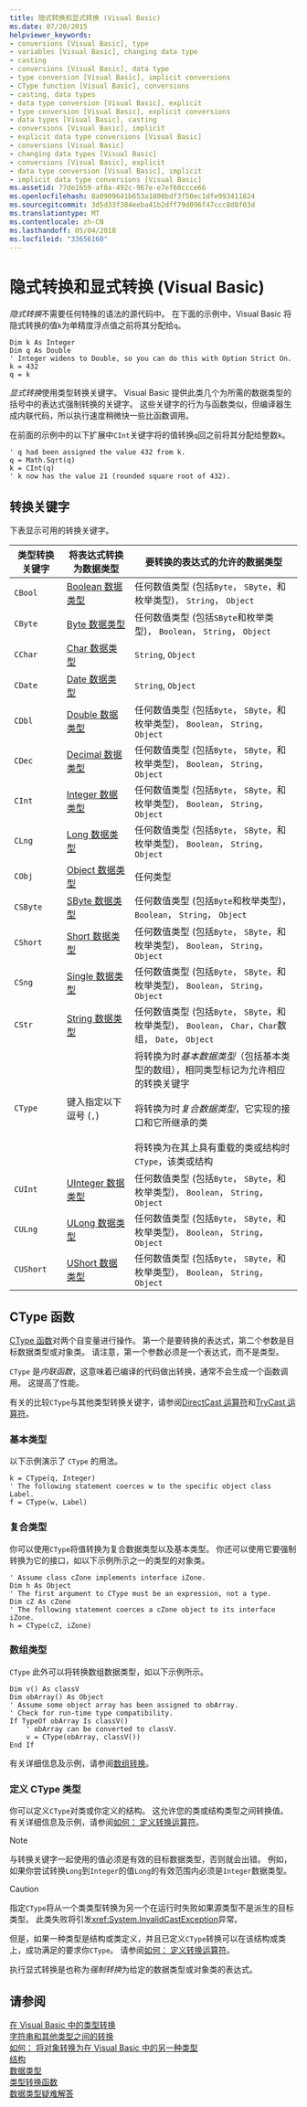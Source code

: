 ```yaml
---
title: 隐式转换和显式转换 (Visual Basic)
ms.date: 07/20/2015
helpviewer_keywords:
- conversions [Visual Basic], type
- variables [Visual Basic], changing data type
- casting
- conversions [Visual Basic], data type
- type conversion [Visual Basic], implicit conversions
- CType function [Visual Basic], conversions
- casting, data types
- data type conversion [Visual Basic], explicit
- type conversion [Visual Basic], explicit conversions
- data types [Visual Basic], casting
- conversions [Visual Basic], implicit
- explicit data type conversions [Visual Basic]
- conversions [Visual Basic]
- changing data types [Visual Basic]
- conversions [Visual Basic], explicit
- data type conversion [Visual Basic], implicit
- implicit data type conversions [Visual Basic]
ms.assetid: 77de1659-af8a-492c-967e-e7ef60ccce66
ms.openlocfilehash: 8a0909641b653a1800bdf3f50ec1dfe993411824
ms.sourcegitcommit: 3d5d33f384eeba41b2dff79d096f47ccc8d8f03d
ms.translationtype: MT
ms.contentlocale: zh-CN
ms.lasthandoff: 05/04/2018
ms.locfileid: "33656160"
---
```

# <a name="implicit-and-explicit-conversions-visual-basic"></a>隐式转换和显式转换 (Visual Basic)
*隐式转换*不需要任何特殊的语法的源代码中。 在下面的示例中，Visual Basic 将隐式转换的值`k`为单精度浮点值之前将其分配给`q`。  
  
```  
Dim k As Integer  
Dim q As Double  
' Integer widens to Double, so you can do this with Option Strict On.  
k = 432  
q = k  
```  
  
 *显式转换*使用类型转换关键字。 Visual Basic 提供此类几个为所需的数据类型的括号中的表达式强制转换的关键字。 这些关键字的行为与函数类似，但编译器生成内联代码，所以执行速度稍微快一些比函数调用。  
  
 在前面的示例中的以下扩展中`CInt`关键字将的值转换`q`回之前将其分配给整数`k`。  
  
```  
' q had been assigned the value 432 from k.  
q = Math.Sqrt(q)  
k = CInt(q)  
' k now has the value 21 (rounded square root of 432).  
```  
  
## <a name="conversion-keywords"></a>转换关键字  
 下表显示可用的转换关键字。  
  
|类型转换关键字|将表达式转换为数据类型|要转换的表达式的允许的数据类型|  
|---|---|---|  
|`CBool`|[Boolean 数据类型](../../../../visual-basic/language-reference/data-types/boolean-data-type.md)|任何数值类型 (包括`Byte`， `SByte`，和枚举类型)， `String`， `Object`|  
|`CByte`|[Byte 数据类型](../../../../visual-basic/language-reference/data-types/byte-data-type.md)|任何数值类型 (包括`SByte`和枚举类型)， `Boolean`， `String`， `Object`|  
|`CChar`|[Char 数据类型](../../../../visual-basic/language-reference/data-types/char-data-type.md)|`String`, `Object`|  
|`CDate`|[Date 数据类型](../../../../visual-basic/language-reference/data-types/date-data-type.md)|`String`, `Object`|  
|`CDbl`|[Double 数据类型](../../../../visual-basic/language-reference/data-types/double-data-type.md)|任何数值类型 (包括`Byte`， `SByte`，和枚举类型)， `Boolean`， `String`， `Object`|  
|`CDec`|[Decimal 数据类型](../../../../visual-basic/language-reference/data-types/decimal-data-type.md)|任何数值类型 (包括`Byte`， `SByte`，和枚举类型)， `Boolean`， `String`， `Object`|  
|`CInt`|[Integer 数据类型](../../../../visual-basic/language-reference/data-types/integer-data-type.md)|任何数值类型 (包括`Byte`， `SByte`，和枚举类型)， `Boolean`， `String`， `Object`|  
|`CLng`|[Long 数据类型](../../../../visual-basic/language-reference/data-types/long-data-type.md)|任何数值类型 (包括`Byte`， `SByte`，和枚举类型)， `Boolean`， `String`， `Object`|  
|`CObj`|[Object 数据类型](../../../../visual-basic/language-reference/data-types/object-data-type.md)|任何类型|  
|`CSByte`|[SByte 数据类型](../../../../visual-basic/language-reference/data-types/sbyte-data-type.md)|任何数值类型 (包括`Byte`和枚举类型)， `Boolean`， `String`， `Object`|  
|`CShort`|[Short 数据类型](../../../../visual-basic/language-reference/data-types/short-data-type.md)|任何数值类型 (包括`Byte`， `SByte`，和枚举类型)， `Boolean`， `String`， `Object`|  
|`CSng`|[Single 数据类型](../../../../visual-basic/language-reference/data-types/single-data-type.md)|任何数值类型 (包括`Byte`， `SByte`，和枚举类型)， `Boolean`， `String`， `Object`|  
|`CStr`|[String 数据类型](../../../../visual-basic/language-reference/data-types/string-data-type.md)|任何数值类型 (包括`Byte`， `SByte`，和枚举类型)， `Boolean`， `Char`，`Char`数组， `Date`， `Object`|  
|`CType`|键入指定以下逗号 (`,`)|将转换为时*基本数据类型*（包括基本类型的数组），相同类型标记为允许相应的转换关键字<br /><br /> 将转换为时*复合数据类型*，它实现的接口和它所继承的类<br /><br /> 将转换为在其上具有重载的类或结构时`CType`，该类或结构|  
|`CUInt`|[UInteger 数据类型](../../../../visual-basic/language-reference/data-types/uinteger-data-type.md)|任何数值类型 (包括`Byte`， `SByte`，和枚举类型)， `Boolean`， `String`， `Object`|  
|`CULng`|[ULong 数据类型](../../../../visual-basic/language-reference/data-types/ulong-data-type.md)|任何数值类型 (包括`Byte`， `SByte`，和枚举类型)， `Boolean`， `String`， `Object`|  
|`CUShort`|[UShort 数据类型](../../../../visual-basic/language-reference/data-types/ushort-data-type.md)|任何数值类型 (包括`Byte`， `SByte`，和枚举类型)， `Boolean`， `String`， `Object`|  
  
## <a name="the-ctype-function"></a>CType 函数  
 [CType 函数](../../../../visual-basic/language-reference/functions/ctype-function.md)对两个自变量进行操作。 第一个是要转换的表达式，第二个参数是目标数据类型或对象类。 请注意，第一个参数必须是一个表达式，而不是类型。  
  
 `CType` 是*内联函数*，这意味着已编译的代码做出转换，通常不会生成一个函数调用。 这提高了性能。  
  
 有关的比较`CType`与其他类型转换关键字，请参阅[DirectCast 运算符](../../../../visual-basic/language-reference/operators/directcast-operator.md)和[TryCast 运算符](../../../../visual-basic/language-reference/operators/trycast-operator.md)。  
  
### <a name="elementary-types"></a>基本类型  
 以下示例演示了 `CType` 的用法。  
  
```  
k = CType(q, Integer)  
' The following statement coerces w to the specific object class Label.  
f = CType(w, Label)  
```  
  
### <a name="composite-types"></a>复合类型  
 你可以使用`CType`将值转换为复合数据类型以及基本类型。 你还可以使用它要强制转换为它的接口，如以下示例所示之一的类型的对象类。  
  
```  
' Assume class cZone implements interface iZone.  
Dim h As Object  
' The first argument to CType must be an expression, not a type.  
Dim cZ As cZone  
' The following statement coerces a cZone object to its interface iZone.  
h = CType(cZ, iZone)  
```  
  
### <a name="array-types"></a>数组类型  
 `CType` 此外可以将转换数组数据类型，如以下示例所示。  
  
```  
Dim v() As classV  
Dim obArray() As Object  
' Assume some object array has been assigned to obArray.  
' Check for run-time type compatibility.  
If TypeOf obArray Is classV()  
    ' obArray can be converted to classV.  
    v = CType(obArray, classV())  
End If  
```  
  
 有关详细信息及示例，请参阅[数组转换](../../../../visual-basic/programming-guide/language-features/data-types/array-conversions.md)。  
  
### <a name="types-defining-ctype"></a>定义 CType 类型  
 你可以定义`CType`对类或你定义的结构。 这允许您的类或结构类型之间转换值。 有关详细信息及示例，请参阅[如何： 定义转换运算符](../../../../visual-basic/programming-guide/language-features/procedures/how-to-define-a-conversion-operator.md)。  
  
> [!NOTE]
>  与转换关键字一起使用的值必须是有效的目标数据类型，否则就会出错。 例如，如果你尝试转换`Long`到`Integer`的值`Long`的有效范围内必须是`Integer`数据类型。  
  
> [!CAUTION]
>  指定`CType`将从一个类类型转换为另一个在运行时失败如果源类型不是派生的目标类型。 此类失败将引发<xref:System.InvalidCastException>异常。  
  
 但是，如果一种类型是结构或类定义，并且已定义`CType`转换可以在该结构或类上，成功满足的要求你`CType`。 请参阅[如何： 定义转换运算符](../../../../visual-basic/programming-guide/language-features/procedures/how-to-define-a-conversion-operator.md)。  
  
 执行显式转换是也称为*强制转换*为给定的数据类型或对象类的表达式。  
  
## <a name="see-also"></a>请参阅  
 [在 Visual Basic 中的类型转换](../../../../visual-basic/programming-guide/language-features/data-types/type-conversions.md)  
 [字符串和其他类型之间的转换](../../../../visual-basic/programming-guide/language-features/data-types/conversions-between-strings-and-other-types.md)  
 [如何： 将对象转换为在 Visual Basic 中的另一种类型](../../../../visual-basic/programming-guide/language-features/data-types/how-to-convert-an-object-to-another-type.md)  
 [结构](../../../../visual-basic/programming-guide/language-features/data-types/structures.md)  
 [数据类型](../../../../visual-basic/language-reference/data-types/data-type-summary.md)  
 [类型转换函数](../../../../visual-basic/language-reference/functions/type-conversion-functions.md)  
 [数据类型疑难解答](../../../../visual-basic/programming-guide/language-features/data-types/troubleshooting-data-types.md)
